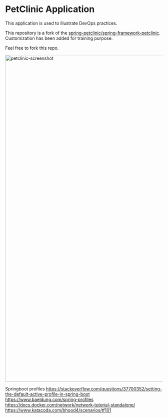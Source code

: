 # PetClinic Application

This application is used to illustrate DevOps practices.

This repository is a fork of the [spring-petclinic/spring-framework-petclinic](https://github.com/spring-petclinic/spring-framework-petclinic).
Customization has been added for training purpose.

Feel free to fork this repo.

<img width="1042" alt="petclinic-screenshot" src="https://cloud.githubusercontent.com/assets/838318/19727082/2aee6d6c-9b8e-11e6-81fe-e889a5ddfded.png">

Springboot profiles
https://stackoverflow.com/questions/37700352/setting-the-default-active-profile-in-spring-boot
https://www.baeldung.com/spring-profiles
https://docs.docker.com/network/network-tutorial-standalone/
https://www.katacoda.com/bhood4/scenarios/tf101